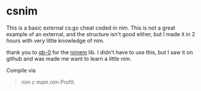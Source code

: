 # csnim
This is a basic external cs:go cheat coded in nim. This is not a great example of an external, and the structure isn't good either, but I made it in 2 hours with very little knowledge of nim.

thank you to [qb-0](https://github.com/qb-0) for the [nimem](https://github.com/qb-0/Nimem) lib. I didn't have to use this, but I saw it on github and was made me want to learn a little nim.

Compile via 
> nim c main.nim
Profit.

